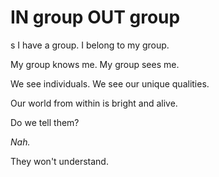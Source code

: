 # IN group OUT group

s
I have a group. I belong to my group. 

My group knows me. My group sees me.

We see individuals. We see our unique qualities. 

Our world from within is bright and alive.


Do we tell them? 

*Nah.*

They won't understand.
